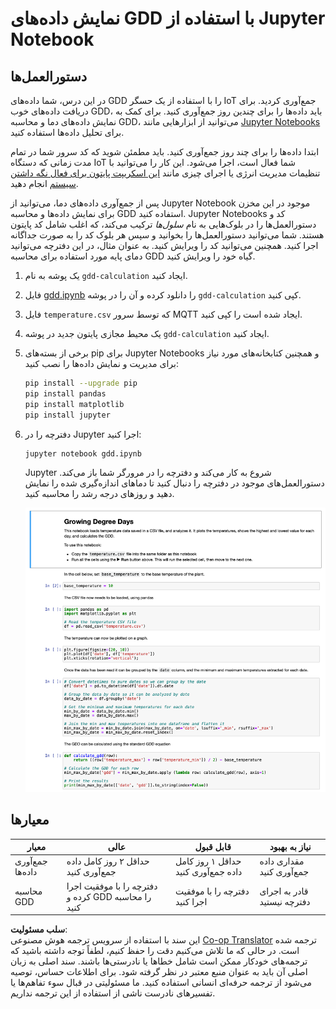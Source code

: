 <!--
CO_OP_TRANSLATOR_METADATA:
{
  "original_hash": "1e21b012c6685f8bf73e0e76cdca3347",
  "translation_date": "2025-08-25T21:19:07+00:00",
  "source_file": "2-farm/lessons/1-predict-plant-growth/assignment.md",
  "language_code": "fa"
}
-->
# نمایش داده‌های GDD با استفاده از Jupyter Notebook

## دستورالعمل‌ها

در این درس، شما داده‌های GDD را با استفاده از یک حسگر IoT جمع‌آوری کردید. برای دریافت داده‌های خوب GDD، باید داده‌ها را برای چندین روز جمع‌آوری کنید. برای کمک به نمایش داده‌های دما و محاسبه GDD، می‌توانید از ابزارهایی مانند [Jupyter Notebooks](https://jupyter.org) برای تحلیل داده‌ها استفاده کنید.

ابتدا داده‌ها را برای چند روز جمع‌آوری کنید. باید مطمئن شوید که کد سرور شما در تمام مدت زمانی که دستگاه IoT شما فعال است، اجرا می‌شود. این کار را می‌توانید با تنظیمات مدیریت انرژی یا اجرای چیزی مانند [این اسکریپت پایتون برای فعال نگه داشتن سیستم](https://github.com/jaqsparow/keep-system-active) انجام دهید.

پس از جمع‌آوری داده‌های دما، می‌توانید از Jupyter Notebook موجود در این مخزن برای نمایش داده‌ها و محاسبه GDD استفاده کنید. Jupyter Notebooks کد و دستورالعمل‌ها را در بلوک‌هایی به نام *سلول‌ها* ترکیب می‌کند، که اغلب شامل کد پایتون هستند. شما می‌توانید دستورالعمل‌ها را بخوانید و سپس هر بلوک کد را به صورت جداگانه اجرا کنید. همچنین می‌توانید کد را ویرایش کنید. به عنوان مثال، در این دفترچه می‌توانید دمای پایه مورد استفاده برای محاسبه GDD گیاه خود را ویرایش کنید.

1. یک پوشه به نام `gdd-calculation` ایجاد کنید.

1. فایل [gdd.ipynb](../../../../../2-farm/lessons/1-predict-plant-growth/code-notebook/gdd.ipynb) را دانلود کرده و آن را در پوشه `gdd-calculation` کپی کنید.

1. فایل `temperature.csv` که توسط سرور MQTT ایجاد شده است را کپی کنید.

1. یک محیط مجازی پایتون جدید در پوشه `gdd-calculation` ایجاد کنید.

1. برخی از بسته‌های pip برای Jupyter Notebooks و همچنین کتابخانه‌های مورد نیاز برای مدیریت و نمایش داده‌ها را نصب کنید:

    ```sh
    pip install --upgrade pip
    pip install pandas
    pip install matplotlib
    pip install jupyter
    ```

1. دفترچه را در Jupyter اجرا کنید:

    ```sh
    jupyter notebook gdd.ipynb
    ```

    Jupyter شروع به کار می‌کند و دفترچه را در مرورگر شما باز می‌کند. دستورالعمل‌های موجود در دفترچه را دنبال کنید تا دماهای اندازه‌گیری شده را نمایش دهید و روزهای درجه رشد را محاسبه کنید.

    ![دفترچه Jupyter](../../../../../translated_images/gdd-jupyter-notebook.c5b52cf21094f158a61f47f455490fd95f1729777ff90861a4521820bf354cdc.fa.png)

## معیارها

| معیار | عالی | قابل قبول | نیاز به بهبود |
| -------- | --------- | -------- | ----------------- |
| جمع‌آوری داده‌ها | حداقل ۲ روز کامل داده جمع‌آوری کنید | حداقل ۱ روز کامل داده جمع‌آوری کنید | مقداری داده جمع‌آوری کنید |
| محاسبه GDD | دفترچه را با موفقیت اجرا کرده و GDD را محاسبه کنید | دفترچه را با موفقیت اجرا کنید | قادر به اجرای دفترچه نیستید |

**سلب مسئولیت**:  
این سند با استفاده از سرویس ترجمه هوش مصنوعی [Co-op Translator](https://github.com/Azure/co-op-translator) ترجمه شده است. در حالی که ما تلاش می‌کنیم دقت را حفظ کنیم، لطفاً توجه داشته باشید که ترجمه‌های خودکار ممکن است شامل خطاها یا نادرستی‌ها باشند. سند اصلی به زبان اصلی آن باید به عنوان منبع معتبر در نظر گرفته شود. برای اطلاعات حساس، توصیه می‌شود از ترجمه حرفه‌ای انسانی استفاده کنید. ما مسئولیتی در قبال سوء تفاهم‌ها یا تفسیرهای نادرست ناشی از استفاده از این ترجمه نداریم.